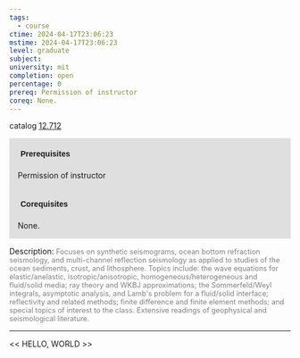 ```yaml
---
tags:
  - course
ctime: 2024-04-17T23:06:23
mstime: 2024-04-17T23:06:23
level: graduate
subject: 
university: mit
completion: open
percentage: 0
prereq: Permission of instructor
coreq: None.
---
```


catalog [12.712](http://student.mit.edu/catalog/m12c.html#12.712)

<span style="display: block; padding: 15px; background-color: rgb(100, 100, 100, 0.2);"><font id="m_prereq823_0" style="display: block; font-family: Arial, sans-serif; font-weight: bold; padding: 5px">Prerequisites</font><br><span id="prereq823_0">Permission of instructor</span></span>
<span style="display: block; padding: 15px; background-color: rgb(100, 100, 100, 0.2);"><font id="m_coreq823_0" style="display: block; font-family: Arial, sans-serif; font-weight: bold; padding: 5px">Corequisites</font><br><span id="coreq823_0">None.</span></span>

<font style="">Description:</font>
<font style="color: grey; font-size: 0.8rem;">Focuses on synthetic seismograms, ocean bottom refraction seismology, and multi-channel reflection seismology as applied to studies of the ocean sediments, crust, and lithosphere. Topics include: the wave equations for elastic/anelastic, isotropic/anisotropic, homogeneous/heterogeneous and fluid/solid media; ray theory and WKBJ approximations; the Sommerfeld/Weyl integrals, asymptotic analysis, and Lamb's problem for a fluid/solid interface; reflectivity and related methods; finite difference and finite element methods; and special topics of interest to the class. Extensive readings of geophysical and seismological literature.</font>



---

<< HELLO, WORLD >>
